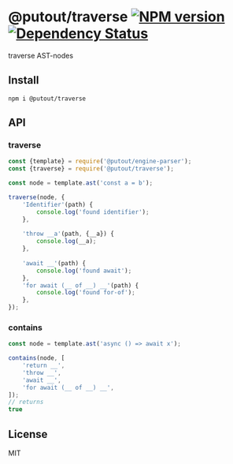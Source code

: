 # @putout/traverse [![NPM version][NPMIMGURL]][NPMURL] [![Dependency Status][DependencyStatusIMGURL]][DependencyStatusURL]

[NPMIMGURL]:                https://img.shields.io/npm/v/@putout/traverse.svg?style=flat&longCache=true
[NPMURL]:                   https://npmjs.org/package/@putout/traverse"npm"

[DependencyStatusURL]:      https://david-dm.org/coderaiser/putout?path=packages/traverse
[DependencyStatusIMGURL]:   https://david-dm.org/coderaiser/putout.svg?path=packages/traverse

traverse AST-nodes

## Install

```
npm i @putout/traverse
```

## API

### traverse

```js
const {template} = require('@putout/engine-parser');
const {traverse} = require('@putout/traverse');

const node = template.ast('const a = b');

traverse(node, {
    'Identifier'(path) {
        console.log('found identifier');
    },
    
    'throw __a'(path, {__a}) {
        console.log(__a);
    },
    
    'await __'(path) {
        console.log('found await');
    },
    'for await (__ of __) __'(path) {
        console.log('found for-of');
    },
});
```

### contains

```js
const node = template.ast('async () => await x');

contains(node, [
    'return __',
    'throw __',
    'await __',
    'for await (__ of __) __',
]);
// returns
true
```

## License

MIT

